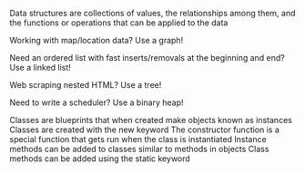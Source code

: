 Data structures are collections of values, the relationships among them, and the functions or operations that can be applied to the data

Working with map/location data?
Use a graph!

Need an ordered list with fast inserts/removals at the beginning and end?
Use a linked list!

Web scraping nested HTML?
Use a tree!

Need to write a scheduler?
Use a binary heap!

Classes are blueprints that when created make objects known as instances
Classes are created with the new keyword
The constructor function is a special function that gets run when the class is instantiated
Instance methods can be added to classes similar to methods in objects
Class methods can be added using the static keyword

